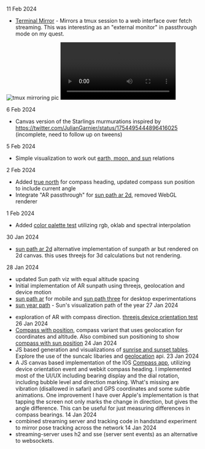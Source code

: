 
11 Feb 2024
- [Terminal Mirror](term-mirror/README.md) - Mirrors a tmux session to a web interface over fetch streaming. This was interesting as an "external monitor" in passthrough mode on my quest.

![tmux mirroring pic](notes/tmux-mirroring-2024-02-18.png)
![](notes/tmux-mirroring-2024-02-18.mov)

6 Feb 2024
- Canvas version of the Starlings murmurations inspired by https://twitter.com/JulianGarnier/status/1754495444896416025 (incomplete, need to follow up on tweens)


5 Feb 2024
- Simple visualization to work out [earth, moon, and sun](earthmoonsunsim.html) relations

2 Feb 2024
- Added [true north](cosmos/compass_sun_north.html) for compass heading, updated compass sun position to include current angle
- Integrate "AR passthrough" for [sun path ar 2d](cosmos/sunpath_three_ar_2d.html), removed WebGL renderer

1 Feb 2024
- Added [color palette test](cosmos/skycolor.html) utilizing rgb, oklab and spectral interpolation

30 Jan 2024
- [sun path ar 2d](cosmos/sunpath_three_ar_2d.html) alternative implementation of sunpath ar but rendered on 2d canvas. this uses threejs for 3d calculations but not rendering.

28 Jan 2024
* updated Sun path viz with equal altitude spacing
* Initial implementation of AR sunpath using threejs, geolocation and device motion
* [sun path ar](cosmos/sunpath_three_ar.html) for mobile and [sun path three](cosmos/sunpath_three.html) for desktop experimentations
* [sun year path](cosmos/sunpath_three_year.html) - Sun's visualization path of the year
27 Jan 2024
- exploration of AR with compass direction. [threejs device orientation test](cosmos/compass_three_ar_orient_test.html)
26 Jan 2024
- [Compass with position](cosmos/compass_position.html), compass variant that uses geolocation for coordinates and altitude. Also combined sun positioning to show [compass with sun position](cosmos/compass_sun.html)
24 Jan 2024
 - JS based generation and visualizations of [sunrise and sunset tables](cosmos/suncharts.html). Explore the use of the suncalc libaries and [geolocation](cosmos/location.html) api.
23 Jan 2024
 - A JS canvas based implementation of the IOS [Compass app](cosmos/compass.html), utilizing device orientation event and webkit compass heading. I implemented most of the UI/UX including bearing display and the dial rotation, including bubble level and direction marking. What's missing are vibration (disallowed in safari) and GPS coordinates and some subtle animations. One improvement I have over Apple's implementation
  is that tapping the screen not only marks the change in direction, but gives the angle difference. This
  can be useful for just measuring differences in compass bearings.
14 Jan 2024
 - combined streaming server and tracking code in handstand experiment to mirror pose tracking across the network
14 Jan 2024
 - streaming-server uses h2 and sse (server sent events) as an alternative to websockets.

